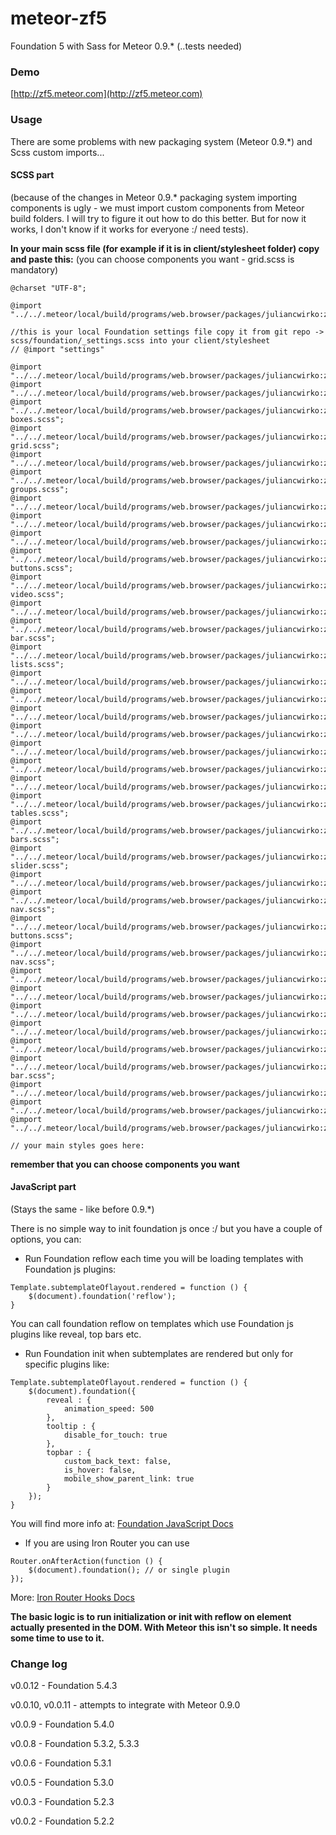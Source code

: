 meteor-zf5
==========

Foundation 5 with Sass for Meteor 0.9.* (..tests needed)

### Demo
[http://zf5.meteor.com](http://zf5.meteor.com)

### Usage

There are some problems with new packaging system (Meteor 0.9.*) and Scss custom imports...

#### SCSS part 
(because of the changes in Meteor 0.9.* packaging system importing components is ugly - we must import custom components from Meteor build folders. 
I will try to figure it out how to do this better. 
But for now it works, I don't know if it works for everyone :/ need tests).

**In your main scss file (for example if it is in client/stylesheet folder) copy and paste this:** (you can choose components you want - grid.scss is mandatory)

```
@charset "UTF-8";

@import "../../.meteor/local/build/programs/web.browser/packages/juliancwirko:zf5/scss/normalize.scss";

//this is your local Foundation settings file copy it from git repo -> scss/foundation/_settings.scss into your client/stylesheet
// @import "settings" 

@import "../../.meteor/local/build/programs/web.browser/packages/juliancwirko:zf5/scss/foundation/components/grid.scss";
@import "../../.meteor/local/build/programs/web.browser/packages/juliancwirko:zf5/scss/foundation/components/accordion.scss";
@import "../../.meteor/local/build/programs/web.browser/packages/juliancwirko:zf5/scss/foundation/components/alert-boxes.scss";
@import "../../.meteor/local/build/programs/web.browser/packages/juliancwirko:zf5/scss/foundation/components/block-grid.scss";
@import "../../.meteor/local/build/programs/web.browser/packages/juliancwirko:zf5/scss/foundation/components/breadcrumbs.scss";
@import "../../.meteor/local/build/programs/web.browser/packages/juliancwirko:zf5/scss/foundation/components/button-groups.scss";
@import "../../.meteor/local/build/programs/web.browser/packages/juliancwirko:zf5/scss/foundation/components/buttons.scss";
@import "../../.meteor/local/build/programs/web.browser/packages/juliancwirko:zf5/scss/foundation/components/clearing.scss";
@import "../../.meteor/local/build/programs/web.browser/packages/juliancwirko:zf5/scss/foundation/components/dropdown.scss";
@import "../../.meteor/local/build/programs/web.browser/packages/juliancwirko:zf5/scss/foundation/components/dropdown-buttons.scss";
@import "../../.meteor/local/build/programs/web.browser/packages/juliancwirko:zf5/scss/foundation/components/flex-video.scss";
@import "../../.meteor/local/build/programs/web.browser/packages/juliancwirko:zf5/scss/foundation/components/forms.scss";
@import "../../.meteor/local/build/programs/web.browser/packages/juliancwirko:zf5/scss/foundation/components/icon-bar.scss";
@import "../../.meteor/local/build/programs/web.browser/packages/juliancwirko:zf5/scss/foundation/components/inline-lists.scss";
@import "../../.meteor/local/build/programs/web.browser/packages/juliancwirko:zf5/scss/foundation/components/joyride.scss";
@import "../../.meteor/local/build/programs/web.browser/packages/juliancwirko:zf5/scss/foundation/components/keystrokes.scss";
@import "../../.meteor/local/build/programs/web.browser/packages/juliancwirko:zf5/scss/foundation/components/labels.scss";
@import "../../.meteor/local/build/programs/web.browser/packages/juliancwirko:zf5/scss/foundation/components/magellan.scss";
@import "../../.meteor/local/build/programs/web.browser/packages/juliancwirko:zf5/scss/foundation/components/orbit.scss";
@import "../../.meteor/local/build/programs/web.browser/packages/juliancwirko:zf5/scss/foundation/components/pagination.scss";
@import "../../.meteor/local/build/programs/web.browser/packages/juliancwirko:zf5/scss/foundation/components/panels.scss";
@import "../../.meteor/local/build/programs/web.browser/packages/juliancwirko:zf5/scss/foundation/components/pricing-tables.scss";
@import "../../.meteor/local/build/programs/web.browser/packages/juliancwirko:zf5/scss/foundation/components/progress-bars.scss";
@import "../../.meteor/local/build/programs/web.browser/packages/juliancwirko:zf5/scss/foundation/components/range-slider.scss";
@import "../../.meteor/local/build/programs/web.browser/packages/juliancwirko:zf5/scss/foundation/components/reveal.scss";
@import "../../.meteor/local/build/programs/web.browser/packages/juliancwirko:zf5/scss/foundation/components/side-nav.scss";
@import "../../.meteor/local/build/programs/web.browser/packages/juliancwirko:zf5/scss/foundation/components/split-buttons.scss";
@import "../../.meteor/local/build/programs/web.browser/packages/juliancwirko:zf5/scss/foundation/components/sub-nav.scss";
@import "../../.meteor/local/build/programs/web.browser/packages/juliancwirko:zf5/scss/foundation/components/switches.scss";
@import "../../.meteor/local/build/programs/web.browser/packages/juliancwirko:zf5/scss/foundation/components/tables.scss";
@import "../../.meteor/local/build/programs/web.browser/packages/juliancwirko:zf5/scss/foundation/components/tabs.scss";
@import "../../.meteor/local/build/programs/web.browser/packages/juliancwirko:zf5/scss/foundation/components/thumbs.scss";
@import "../../.meteor/local/build/programs/web.browser/packages/juliancwirko:zf5/scss/foundation/components/tooltips.scss";
@import "../../.meteor/local/build/programs/web.browser/packages/juliancwirko:zf5/scss/foundation/components/top-bar.scss";
@import "../../.meteor/local/build/programs/web.browser/packages/juliancwirko:zf5/scss/foundation/components/type.scss";
@import "../../.meteor/local/build/programs/web.browser/packages/juliancwirko:zf5/scss/foundation/components/offcanvas.scss";
@import "../../.meteor/local/build/programs/web.browser/packages/juliancwirko:zf5/scss/foundation/components/visibility.scss";

// your main styles goes here:

```

**remember that you can choose components you want**

#### JavaScript part
(Stays the same - like before 0.9.*)

There is no simple way to init foundation js once :/ but you have a couple of options, you can:

- Run Foundation reflow each time you will be loading templates with Foundation js plugins:
````
Template.subtemplateOflayout.rendered = function () {
    $(document).foundation('reflow');
}
````
You can call foundation reflow on templates which use Foundation js plugins like reveal, top bars etc.

- Run Foundation init when subtemplates are rendered but only for specific plugins like:
````
Template.subtemplateOflayout.rendered = function () {
    $(document).foundation({
        reveal : {
            animation_speed: 500
        },
        tooltip : {
            disable_for_touch: true
        },
        topbar : {
            custom_back_text: false,
            is_hover: false,
            mobile_show_parent_link: true
        }
    });
}
````
You will find more info at: [Foundation JavaScript Docs](http://foundation.zurb.com/docs/javascript.html)

- If you are using Iron Router you can use 
````
Router.onAfterAction(function () {
    $(document).foundation(); // or single plugin
});
````
More: [Iron Router Hooks Docs](https://github.com/EventedMind/iron-router/blob/devel/DOCS.md#using-hooks)

**The basic logic is to run initialization or init with reflow on element actually presented in the DOM. With Meteor this isn't so simple. It needs some time to use to it.**


### Change log

v0.0.12 - Foundation 5.4.3

v0.0.10, v0.0.11 - attempts to integrate with Meteor 0.9.0

v0.0.9 - Foundation 5.4.0

v0.0.8 - Foundation 5.3.2, 5.3.3

v0.0.6 - Foundation 5.3.1

v0.0.5 - Foundation 5.3.0

v0.0.3 - Foundation 5.2.3

v0.0.2 - Foundation 5.2.2

